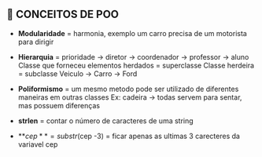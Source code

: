 ## 📌 CONCEITOS DE POO ##

* **Modularidade** = harmonia, exemplo um carro precisa de um motorista para dirigir

* **Hierarquia** = prioridade -> diretor -> coordenador -> professor -> aluno
 Classe que forneceu elementos herdados = superclasse
 Classe herdeira = subclasse
 Veiculo -> Carro -> Ford

* **Poliformismo** = um mesmo metodo pode ser utilizado de diferentes maneiras em outras classes
 Ex: cadeira -> todas servem para sentar, mas possuem diferenças

* **strlen** = contar o número de caracteres de uma string
* **$cep** = substr($cep -3) = ficar apenas as ultimas 3 carecteres da variavel cep
